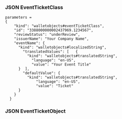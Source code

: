 ### JSON EventTicketClass

    parameters = 
    {
        "kind": "walletobjects#eventTicketClass",
        "id": "3388000000002437969.1234567",
        "reviewStatus": "underReview",
        "issuerName": "Your Company Name",
        "eventName": {
          "kind": "walletobjects#localizedString",
            "translatedValues": [   {
              "kind": "walletobjects#translatedString",
                "language": "en-US",
                "value": "Your Event Title"
          }  ],
            "defaultValue": {
              "kind": "walletobjects#translatedString",
                  "language": "en-US",
                  "value": "Ticket"
          }
        }
      }

### JSON EventTicketObject
